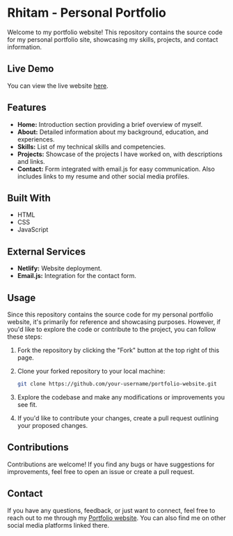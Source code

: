 # Rhitam - Personal Portfolio
Welcome to my portfolio website! This repository contains the source code for my personal portfolio site, showcasing my skills, projects, and contact information.

## Live Demo
You can view the live website [here](https://portfolio-rhitam.netlify.app/).

## Features

- **Home:** Introduction section providing a brief overview of myself.
- **About:** Detailed information about my background, education, and experiences.
- **Skills:** List of my technical skills and competencies.
- **Projects:** Showcase of the projects I have worked on, with descriptions and links.
- **Contact:** Form integrated with email.js for easy communication. Also includes links to my resume and other social media profiles.

## Built With

- HTML
- CSS
- JavaScript

## External Services

- **Netlify:** Website deployment.
- **Email.js:** Integration for the contact form.

## Usage

Since this repository contains the source code for my personal portfolio website, it's primarily for reference and showcasing purposes. However, if you'd like to explore the code or contribute to the project, you can follow these steps:

1. Fork the repository by clicking the "Fork" button at the top right of this page.
2. Clone your forked repository to your local machine:

   ```bash
   git clone https://github.com/your-username/portfolio-website.git
   ```
3. Explore the codebase and make any modifications or improvements you see fit.
4. If you'd like to contribute your changes, create a pull request outlining your proposed changes.

## Contributions

Contributions are welcome! If you find any bugs or have suggestions for improvements, feel free to open an issue or create a pull request.

## Contact

If you have any questions, feedback, or just want to connect, feel free to reach out to me through my [Portfolio website](https://portfolio-rhitam.netlify.app/). You can also find me on other social media platforms linked there.





